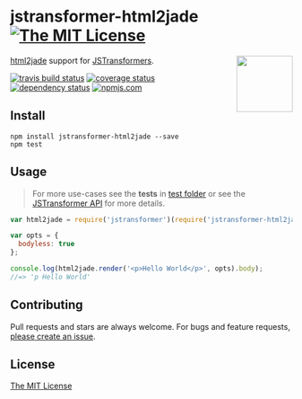 # jstransformer-html2jade [![The MIT License][license-img]][license-url]

<a href="http://github.com/jstransformers/jstransformer"><img src="https://cdn.rawgit.com/jstransformers/jstransformer/master/logo.svg" align="right" width="100px" height="100px" /></a>

[html2jade](https://github.com/donpark/html2jade) support for [JSTransformers][jstransformers-url].

[![travis build status][travis-img]][travis-url] [![coverage status][coveralls-img]][coveralls-url] [![dependency status][david-img]][david-url] [![npmjs.com][npmjs-img]][npmjs-url]


## Install
```
npm install jstransformer-html2jade --save
npm test
```


## Usage
> For more use-cases see the **tests** in [test folder](./test) or see the [JSTransformer API](http://github.com/jstransformers/jstransformer#api) for more details.

```js
var html2jade = require('jstransformer')(require('jstransformer-html2jade'));

var opts = {
  bodyless: true
};

console.log(html2jade.render('<p>Hello World</p>', opts).body);
//=> 'p Hello World'
```


## Contributing
Pull requests and stars are always welcome. For bugs and feature requests, [please create an issue](https://github.com/jstransformers/jstransformer-html2jade/issues/new).


## License
[The MIT License][license-url]


[npmjs-url]: https://www.npmjs.com/package/jstransformer-html2jade
[npmjs-img]: https://img.shields.io/npm/v/jstransformer-html2jade.svg

[license-url]: ./LICENSE
[license-img]: https://img.shields.io/badge/license-MIT-blue.svg

[travis-url]: https://travis-ci.org/jstransformers/jstransformer-html2jade
[travis-img]: https://img.shields.io/travis/jstransformers/jstransformer-html2jade.svg

[coveralls-url]: https://coveralls.io/r/jstransformers/jstransformer-html2jade
[coveralls-img]: https://img.shields.io/coveralls/jstransformers/jstransformer-html2jade.svg

[david-url]: https://david-dm.org/jstransformers/jstransformer-html2jade
[david-img]: https://img.shields.io/david/jstransformers/jstransformer-html2jade.svg

[jstransformers-url]: http://github.com/jstransformers
